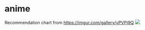 # anime

Recommendation chart from https://imgur.com/gallery/yPVPj9Q
![](../attachments/2021-08-22-21-07-52.png)
